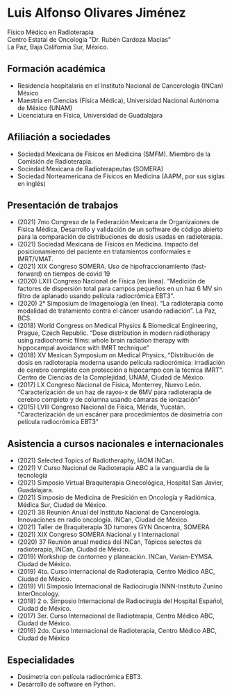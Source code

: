 # Luis Alfonso Olivares Jiménez
Físico Médico en Radioterapia <br/>
Centro Estatal de Oncología "Dr. Rubén Cardoza Macías" <br/>
La Paz, Baja California Sur, México. <br/>

## Formación académica 
* Residencia hospitalaria en el Instituto Nacional de Cancerología (INCan) México 
* Maestría en Ciencias (Física Médica), Universidad Nacional Autónoma de México (UNAM)
* Licenciatura en Física, Universidad de Guadalajara

## Afiliación a sociedades
* Sociedad Mexicana de Físicos en Medicina (SMFM). Miembro de la Comisión de Radioterapia.
* Sociedad Mexicana de Radioterapeutas (SOMERA)
* Sociedad Norteamericana de Físicos en Medicina (AAPM, por sus siglas en inglés)

## Presentación de trabajos
* (2021) 7mo Congreso de la Federación Mexicana de Organizaiones de Física Médica, Desarrollo y validación de un software de código abierto para la comparación de distribuciones de dosis usadas en radioterapia. 
* (2021) Sociedad Mexicana de Físicos en Medicina. Impacto del posicionamiento del paciente en tratamientos conformales e IMRT/VMAT. 
* (2021) XIX Congreso SOMERA. Uso de hipofraccionamiento (fast-forward) en tiempos de covid 19
* (2020) LXIII Congreso Nacional de Física (en línea). “Medición de factores de dispersión total para campos pequeños en un haz 6 MV sin filtro de aplanado usando película radiocrómica EBT3”.
* (2020) 2° Simposium de Imagenología (en línea). “La radioterapia como modalidad de tratamiento contra el cáncer usando radiación”. La Paz, BCS.
* (2018) World Congress on Medical Physics & Biomedical Engineering, Prague, Czech Republic. “Dose distribution in modern radiotherapy using radiochromic films: whole brain radiation therapy with hippocampal avoidance with IMRT technique”
* (2018) XV Mexican Symposium on Medical Physics, “Distribución de dosis en radioterapia moderna usando película radiocrómica: irradiación de cerebro completo con protección a hipocampo con la técnica IMRT". Centro de Ciencias de la Complejidad, UNAM, Ciudad de México.
* (2017) LX Congreso Nacional de Física, Monterrey, Nuevo León. “Caracterización de un haz de rayos-x de 6MV para radioterapia de cerebro completo y de columna usando cámaras de ionización”
* (2015) LVIII Congreso Nacional de Física, Mérida, Yucatán. “Caracterización de un escáner para procedimientos de dosimetría con película radiocrómica EBT3"

## Asistencia a cursos nacionales e internacionales
* (2021) Selected Topics of Radiotheraphy, IAOM INCan. 
* (2021) V Curso Nacional de Radioterapia ABC a la vanguardia de la tecnología
* (2021) Simposio Virtual Braquiterapia Ginecológica, Hospital San Javier, Guadalajara.
* (2021) Simposio de Medicina de Presición en Oncología y Radiómica, Médica Sur, Ciudad de México.
* (2021) 38 Reunión Anual del Instituto Nacional de Cancerología. Innovaciones en radio oncología. INCan, Ciudad de México.
* (2021) Taller de Braquiterapia 3D tumores GYN Oncentra, SOMERA
* (2021) XIX Congreso SOMERA Nacional y I Internacional
* (2020) 37 Reunión anual medica del INCan, Tópicos selectos de radioterapia, INCan, Ciudad de México.
* (2019) Workshop de contorneo y planeación. INCan, Varian-EYMSA. Ciudad de México.
* (2019) 4to. Curso internacional de Radioterapia, Centro Médico ABC, Ciudad de México.
* (2019) VII Simposio Internacional de Radiocirugía INNN-Instituto Zunino InterOncology.
* (2018) 2 o. Simposio Internacional de Radiocirugía del Hospital Español, Ciudad de México.
* (2017) 3er. Curso Internacional de Radioterapia, Centro Médico ABC, Ciudad de México.
* (2016) 2do. Curso Internacional de Radioterapia, Centro Médico ABC, Ciudad de México

## Especialidades
* Dosimetría con película radiocrómica EBT3.
* Desarrollo de software en Python.
<!--
**LuisOlivaresJ/LuisOlivaresJ** is a ✨ _special_ ✨ repository because its `README.md` (this file) appears on your GitHub profile.

Here are some ideas to get you started:

- 🔭 I’m currently working on ...
- 🌱 I’m currently learning ...
- 👯 I’m looking to collaborate on ...
- 🤔 I’m looking for help with ...
- 💬 Ask me about ...
- 📫 How to reach me: ...
- 😄 Pronouns: ...
- ⚡ Fun fact: ...
-->
